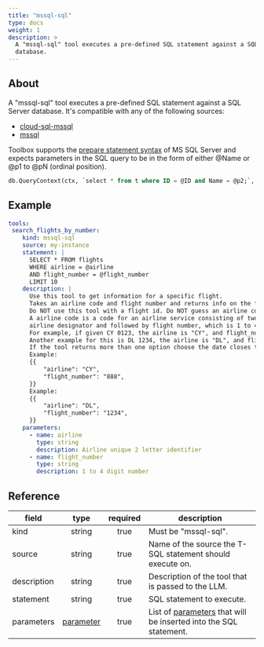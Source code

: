 ```yaml
---
title: "mssql-sql"
type: docs
weight: 1
description: > 
  A "mssql-sql" tool executes a pre-defined SQL statement against a SQL Server
  database.
---
```


## About

A "mssql-sql" tool executes a pre-defined SQL statement against a SQL Server
database. It's compatible with any of the following sources:
- [cloud-sql-mssql](../sources/cloud-sql-mssql.md)
- [mssql](../sources/mssql.md)

Toolbox supports the [prepare statement syntax][prepare-statement] of MS SQL
Server and expects parameters in the SQL query to be in the form of either @Name
or @p1 to @pN (ordinal position).

```sql
db.QueryContext(ctx, `select * from t where ID = @ID and Name = @p2;`, sql.Named("ID", 6), "Bob")
```

[prepare-statement]: https://learn.microsoft.com/sql/relational-databases/system-stored-procedures/sp-prepare-transact-sql?view=sql-server-ver16

## Example

```yaml
tools:
 search_flights_by_number:
    kind: mssql-sql
    source: my-instance
    statement: |
      SELECT * FROM flights
      WHERE airline = @airline
      AND flight_number = @flight_number
      LIMIT 10
    description: |
      Use this tool to get information for a specific flight.
      Takes an airline code and flight number and returns info on the flight.
      Do NOT use this tool with a flight id. Do NOT guess an airline code or flight number.
      A airline code is a code for an airline service consisting of two-character
      airline designator and followed by flight number, which is 1 to 4 digit number.
      For example, if given CY 0123, the airline is "CY", and flight_number is "123".
      Another example for this is DL 1234, the airline is "DL", and flight_number is "1234".
      If the tool returns more than one option choose the date closes to today.
      Example:
      {{
          "airline": "CY",
          "flight_number": "888",
      }}
      Example:
      {{
          "airline": "DL",
          "flight_number": "1234",
      }}
    parameters:
      - name: airline
        type: string
        description: Airline unique 2 letter identifier
      - name: flight_number
        type: string
        description: 1 to 4 digit number
```

## Reference

| **field**   |                   **type**                   | **required** | **description**                                                                                     |
|-------------|:--------------------------------------------:|:------------:|-----------------------------------------------------------------------------------------------------|
| kind        |                    string                    |     true     | Must be "mssql-sql".                                                                                |
| source      |                    string                    |     true     | Name of the source the T-SQL statement should execute on.                                           |
| description |                    string                    |     true     | Description of the tool that is passed to the LLM.                                                  |
| statement   |                    string                    |     true     | SQL statement to execute.                                                                           |
| parameters  | [parameter](README.md#specifying-parameters) |     true     | List of [parameters](README.md#specifying-parameters) that will be inserted into the SQL statement. |
